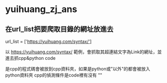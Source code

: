 # yuihuang_zj_ans
## 在url_list把要爬取目錄的網址放進去
url_list = ['https://yuihuang.com/syntax/']

以 https://yuihuang.com/syntax/  範例，會抓取其超連結文字為Link的網址，並進去抓cpp&python code

是cpp的程式碼會被放到cpp資料夾，如果是python或"以外"的都會被放入python資料夾
cpp的偵測條件是code裡有沒有 "<iostream>"
